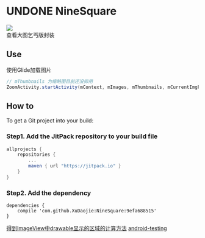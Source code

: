 # UNDONE NineSquare
[![](https://jitpack.io/v/XuDaojie/NineSquare.svg)](https://jitpack.io/#XuDaojie/NineSquare)
<br>
查看大图乞丐版封装
## Use
使用Glide加载图片

``` java
// mThumbnails 为缩略图目前还没卵用
ZoomActivity.startActivity(mContext, mImages, mThumbnails, mCurrentImgPosition);
```

## How to
To get a Git project into your build:
### Step1. Add the JitPack repository to your build file
``` gradle
allprojects {
    repositories {
        ...
        maven { url "https://jitpack.io" }
    }
}
```
### Step2. Add the dependency
``` gralde
dependencies {
    compile 'com.github.XuDaojie:NineSquare:9efa688515'
}
```

[得到ImageView中drawable显示的区域的计算方法](http://www.cnblogs.com/tianzhijiexian/p/4104836.html)
[android-testing](https://github.com/googlesamples/android-testing)